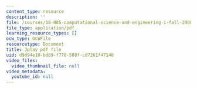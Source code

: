 ```yaml
---
content_type: resource
description: ''
file: /courses/18-085-computational-science-and-engineering-i-fall-2008/d9d94e10bd89f778588fcd7261f47148_UdpdZ0diXUg.pdf
file_type: application/pdf
learning_resource_types: []
ocw_type: OCWFile
resourcetype: Document
title: 3play pdf file
uid: d9d94e10-bd89-f778-588f-cd7261f47148
video_files:
  video_thumbnail_file: null
video_metadata:
  youtube_id: null
---
```

